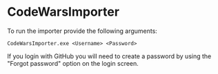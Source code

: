 # CodeWarsImporter

To run the importer provide the following arguments:

```
CodeWarsImporter.exe <Username> <Password>
```

If you login with GitHub you will need to create a password by using the "Forgot password" option on the login screen.

